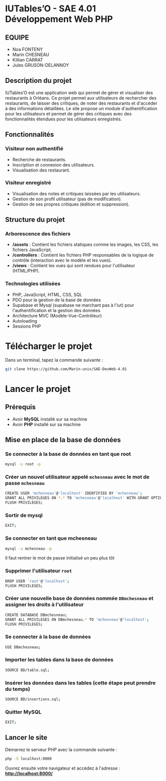# IUTables’O - SAE 4.01 Développement Web PHP

## EQUIPE

- Noa FONTENY
- Marin CHESNEAU
- Killian CARRAT
- Jules GRUSON-DELANNOY

## Description du projet

IUTables’O est une application web qui permet de gérer et visualiser des restaurants à Orléans. Ce projet permet aux utilisateurs de rechercher des restaurants, de laisser des critiques, de noter des restaurants et d'accéder à des informations détaillées. Le site propose un module d'authentification pour les utilisateurs et permet de gérer des critiques avec des fonctionnalités étendues pour les utilisateurs enregistrés.

## Fonctionnalités

### Visiteur non authentifié
- Recherche de restaurants.
- Inscription et connexion des utilisateurs.
- Visualisation des restaurant.

### Visiteur enregistré
- Visualisation des notes et critiques laissées par les utilisateurs.
- Gestion de son profil utilisateur (pas de modification).
- Gestion de ses propres critiques (édition et suppression).

## Structure du projet

### Arborescence des fichiers

- **/assets** : Contient les fichiers statiques comme les images, les CSS, les fichiers JavaScript.
- **/controllers** : Contient les fichiers PHP responsables de la logique de contrôle (interaction avec le modèle et les vues).
- **/views** : Contient les vues qui sont rendues pour l'utilisateur (HTML/PHP).

### Technologies utilisées

- PHP, JavaScript, HTML, CSS, SQL
- PDO pour la gestion de la base de données
- Supabase et Mysql (supabase ne marchant pas à l'iut) pour l'authentification et la gestion des données
- Architecture MVC (Modèle-Vue-Contrôleur)
- Autoloading
- Sessions PHP

# Télécharger le projet

Dans un terminal, tapez la commande suivante :

```bash
git clone https://github.com/Marin-univ/SAE-DevWeb-4.01
```

# Lancer le projet

## Prérequis

- Avoir **MySQL** installé sur sa machine
- Avoir **PHP** installé sur sa machine

## Mise en place de la base de données

### Se connecter à la base de données en tant que root

```bash
mysql -u root -p
```

### Créer un nouvel utilisateur appelé `mchesneau` avec le mot de passe `mchesneau`

```bash
CREATE USER 'mchesneau'@'localhost' IDENTIFIED BY 'mchesneau';
GRANT ALL PRIVILEGES ON *.* TO 'mchesneau'@'localhost' WITH GRANT OPTION;
FLUSH PRIVILEGES;
```

### Sortir de mysql
```bash
EXIT;
```

### Se connecter en tant que mchesneau
```bash
mysql -u mchesneau -p
```
Il faut rentrer le mot de passe initialisé un peu plus tôt

### Supprimer l'utilisateur `root`

```bash
DROP USER 'root'@'localhost';
FLUSH PRIVILEGES;
```

### Créer une nouvelle base de données nommée `DBmchesneau` et assigner les droits à l'utilisateur

```bash
CREATE DATABASE DBmchesneau;
GRANT ALL PRIVILEGES ON DBmchesneau.* TO 'mchesneau'@'localhost';
FLUSH PRIVILEGES;
```

### Se connecter à la base de données

```bash
USE DBmchesneau;
```

### Importer les tables dans la base de données

```bash
SOURCE BD/table.sql;
```

### Insérer les données dans les tables (cette étape peut prendre du temps)

```bash
SOURCE BD/insertions.sql;
```

### Quitter MySQL

```bash
EXIT;
```

## Lancer le site

Démarrez le serveur PHP avec la commande suivante :

```bash
php -S localhost:8000
```

Ouvrez ensuite votre navigateur et accédez à l'adresse : **[http://localhost:8000/](http://localhost:8000/)**



